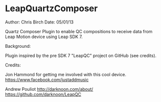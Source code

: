 LeapQuartzComposer
==================
Author: Chris Birch
Date: 05/01/13

Quartz Composer Plugin to enable QC compositions to receive data from Leap Motion device using Leap SDK 7.

Background:

Plugin inspired by the pre SDK 7 "LeapQC" project on GitHub (see credits). 

Credits:

Jon Hammond for getting me involved with this cool device.
https://www.facebook.com/justaddmusic
 
Andrew Pouliot
http://darknoon.com/about/
https://github.com/darknoon/LeapQC
